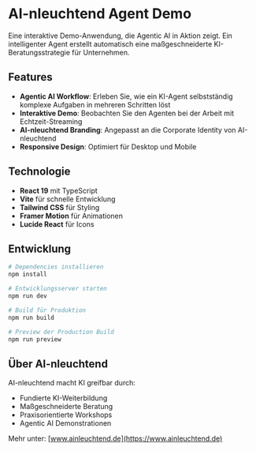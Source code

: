 # AI-nleuchtend Agent Demo

Eine interaktive Demo-Anwendung, die Agentic AI in Aktion zeigt. Ein intelligenter Agent erstellt automatisch eine maßgeschneiderte KI-Beratungsstrategie für Unternehmen.

## Features

- **Agentic AI Workflow**: Erleben Sie, wie ein KI-Agent selbstständig komplexe Aufgaben in mehreren Schritten löst
- **Interaktive Demo**: Beobachten Sie den Agenten bei der Arbeit mit Echtzeit-Streaming
- **AI-nleuchtend Branding**: Angepasst an die Corporate Identity von AI-nleuchtend
- **Responsive Design**: Optimiert für Desktop und Mobile

## Technologie

- **React 19** mit TypeScript
- **Vite** für schnelle Entwicklung
- **Tailwind CSS** für Styling
- **Framer Motion** für Animationen
- **Lucide React** für Icons

## Entwicklung

```bash
# Dependencies installieren
npm install

# Entwicklungsserver starten
npm run dev

# Build für Produktion
npm run build

# Preview der Production Build
npm run preview
```

## Über AI-nleuchtend

AI-nleuchtend macht KI greifbar durch:
- Fundierte KI-Weiterbildung
- Maßgeschneiderte Beratung
- Praxisorientierte Workshops
- Agentic AI Demonstrationen

Mehr unter: [www.ainleuchtend.de](https://www.ainleuchtend.de)
